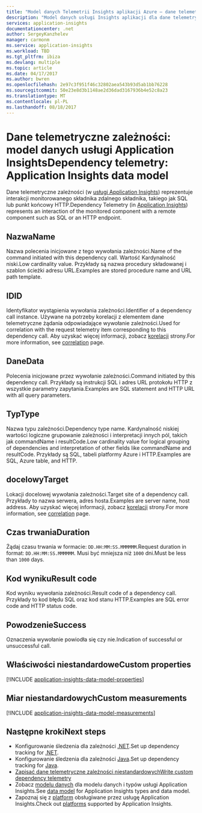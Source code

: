 ```yaml
---
title: "Model danych Telemetrii Insights aplikacji Azure — dane telemetryczne zależności | Dokumentacja firmy Microsoft"
description: "Model danych usługi Insights aplikacji dla dane telemetryczne zależności"
services: application-insights
documentationcenter: .net
author: SergeyKanzhelev
manager: carmonm
ms.service: application-insights
ms.workload: TBD
ms.tgt_pltfrm: ibiza
ms.devlang: multiple
ms.topic: article
ms.date: 04/17/2017
ms.author: bwren
ms.openlocfilehash: 2e97c3f951f46c32802aea543b93d5ab1bb76228
ms.sourcegitcommit: 50e23e8d3b1148ae2d36dad3167936b4e52c8a23
ms.translationtype: MT
ms.contentlocale: pl-PL
ms.lasthandoff: 08/18/2017
---
```

# <a name="dependency-telemetry-application-insights-data-model"></a><span data-ttu-id="61fd8-103">Dane telemetryczne zależności: model danych usługi Application Insights</span><span class="sxs-lookup"><span data-stu-id="61fd8-103">Dependency telemetry: Application Insights data model</span></span>

<span data-ttu-id="61fd8-104">Dane telemetryczne zależności (w [usługi Application Insights](app-insights-overview.md)) reprezentuje interakcji monitorowanego składnika zdalnego składnika, takiego jak SQL lub punkt końcowy HTTP.</span><span class="sxs-lookup"><span data-stu-id="61fd8-104">Dependency Telemetry (in [Application Insights](app-insights-overview.md)) represents an interaction of the monitored component with a remote component such as SQL or an HTTP endpoint.</span></span>

## <a name="name"></a><span data-ttu-id="61fd8-105">Nazwa</span><span class="sxs-lookup"><span data-stu-id="61fd8-105">Name</span></span>

<span data-ttu-id="61fd8-106">Nazwa polecenia inicjowane z tego wywołania zależności.</span><span class="sxs-lookup"><span data-stu-id="61fd8-106">Name of the command initiated with this dependency call.</span></span> <span data-ttu-id="61fd8-107">Wartość Kardynalność niski.</span><span class="sxs-lookup"><span data-stu-id="61fd8-107">Low cardinality value.</span></span> <span data-ttu-id="61fd8-108">Przykłady są nazwa procedury składowanej i szablon ścieżki adresu URL.</span><span class="sxs-lookup"><span data-stu-id="61fd8-108">Examples are stored procedure name and URL path template.</span></span>

## <a name="id"></a><span data-ttu-id="61fd8-109">ID</span><span class="sxs-lookup"><span data-stu-id="61fd8-109">ID</span></span>

<span data-ttu-id="61fd8-110">Identyfikator wystąpienia wywołania zależności.</span><span class="sxs-lookup"><span data-stu-id="61fd8-110">Identifier of a dependency call instance.</span></span> <span data-ttu-id="61fd8-111">Używane na potrzeby korelacji z elementem dane telemetryczne żądania odpowiadające wywołanie zależności.</span><span class="sxs-lookup"><span data-stu-id="61fd8-111">Used for correlation with the request telemetry item corresponding to this dependency call.</span></span> <span data-ttu-id="61fd8-112">Aby uzyskać więcej informacji, zobacz [korelacji](application-insights-correlation.md) strony.</span><span class="sxs-lookup"><span data-stu-id="61fd8-112">For more information, see [correlation](application-insights-correlation.md) page.</span></span>

## <a name="data"></a><span data-ttu-id="61fd8-113">Dane</span><span class="sxs-lookup"><span data-stu-id="61fd8-113">Data</span></span>

<span data-ttu-id="61fd8-114">Polecenia inicjowane przez wywołanie zależności.</span><span class="sxs-lookup"><span data-stu-id="61fd8-114">Command initiated by this dependency call.</span></span> <span data-ttu-id="61fd8-115">Przykłady są instrukcji SQL i adres URL protokołu HTTP z wszystkie parametry zapytania.</span><span class="sxs-lookup"><span data-stu-id="61fd8-115">Examples are SQL statement and HTTP URL with all query parameters.</span></span>

## <a name="type"></a><span data-ttu-id="61fd8-116">Typ</span><span class="sxs-lookup"><span data-stu-id="61fd8-116">Type</span></span>

<span data-ttu-id="61fd8-117">Nazwa typu zależności.</span><span class="sxs-lookup"><span data-stu-id="61fd8-117">Dependency type name.</span></span> <span data-ttu-id="61fd8-118">Kardynalność niskiej wartości logiczne grupowanie zależności i interpretacji innych pól, takich jak commandName i resultCode.</span><span class="sxs-lookup"><span data-stu-id="61fd8-118">Low cardinality value for logical grouping of dependencies and interpretation of other fields like commandName and resultCode.</span></span> <span data-ttu-id="61fd8-119">Przykłady są SQL, tabeli platformy Azure i HTTP.</span><span class="sxs-lookup"><span data-stu-id="61fd8-119">Examples are SQL, Azure table, and HTTP.</span></span>

## <a name="target"></a><span data-ttu-id="61fd8-120">docelowy</span><span class="sxs-lookup"><span data-stu-id="61fd8-120">Target</span></span>

<span data-ttu-id="61fd8-121">Lokacji docelowej wywołania zależności.</span><span class="sxs-lookup"><span data-stu-id="61fd8-121">Target site of a dependency call.</span></span> <span data-ttu-id="61fd8-122">Przykłady to nazwa serwera, adres hosta.</span><span class="sxs-lookup"><span data-stu-id="61fd8-122">Examples are server name, host address.</span></span> <span data-ttu-id="61fd8-123">Aby uzyskać więcej informacji, zobacz [korelacji](application-insights-correlation.md) strony.</span><span class="sxs-lookup"><span data-stu-id="61fd8-123">For more information, see [correlation](application-insights-correlation.md) page.</span></span>

## <a name="duration"></a><span data-ttu-id="61fd8-124">Czas trwania</span><span class="sxs-lookup"><span data-stu-id="61fd8-124">Duration</span></span>

<span data-ttu-id="61fd8-125">Żądaj czasu trwania w formacie: `DD.HH:MM:SS.MMMMMM`.</span><span class="sxs-lookup"><span data-stu-id="61fd8-125">Request duration in format: `DD.HH:MM:SS.MMMMMM`.</span></span> <span data-ttu-id="61fd8-126">Musi być mniejsza niż `1000` dni.</span><span class="sxs-lookup"><span data-stu-id="61fd8-126">Must be less than `1000` days.</span></span>

## <a name="result-code"></a><span data-ttu-id="61fd8-127">Kod wyniku</span><span class="sxs-lookup"><span data-stu-id="61fd8-127">Result code</span></span>

<span data-ttu-id="61fd8-128">Kod wyniku wywołania zależności.</span><span class="sxs-lookup"><span data-stu-id="61fd8-128">Result code of a dependency call.</span></span> <span data-ttu-id="61fd8-129">Przykłady to kod błędu SQL oraz kod stanu HTTP.</span><span class="sxs-lookup"><span data-stu-id="61fd8-129">Examples are SQL error code and HTTP status code.</span></span>

## <a name="success"></a><span data-ttu-id="61fd8-130">Powodzenie</span><span class="sxs-lookup"><span data-stu-id="61fd8-130">Success</span></span>

<span data-ttu-id="61fd8-131">Oznaczenia wywołanie powiodła się czy nie.</span><span class="sxs-lookup"><span data-stu-id="61fd8-131">Indication of successful or unsuccessful call.</span></span>

## <a name="custom-properties"></a><span data-ttu-id="61fd8-132">Właściwości niestandardowe</span><span class="sxs-lookup"><span data-stu-id="61fd8-132">Custom properties</span></span>

[!INCLUDE [application-insights-data-model-properties](../../includes/application-insights-data-model-properties.md)]

## <a name="custom-measurements"></a><span data-ttu-id="61fd8-133">Miar niestandardowych</span><span class="sxs-lookup"><span data-stu-id="61fd8-133">Custom measurements</span></span>

[!INCLUDE [application-insights-data-model-measurements](../../includes/application-insights-data-model-measurements.md)]


## <a name="next-steps"></a><span data-ttu-id="61fd8-134">Następne kroki</span><span class="sxs-lookup"><span data-stu-id="61fd8-134">Next steps</span></span>

- <span data-ttu-id="61fd8-135">Konfigurowanie śledzenia dla zależności [.NET](app-insights-asp-net-dependencies.md).</span><span class="sxs-lookup"><span data-stu-id="61fd8-135">Set up dependency tracking for [.NET](app-insights-asp-net-dependencies.md).</span></span>
- <span data-ttu-id="61fd8-136">Konfigurowanie śledzenia dla zależności [Java](app-insights-java-agent.md).</span><span class="sxs-lookup"><span data-stu-id="61fd8-136">Set up dependency tracking for [Java](app-insights-java-agent.md).</span></span>
- [<span data-ttu-id="61fd8-137">Zapisać dane telemetryczne zależności niestandardowych</span><span class="sxs-lookup"><span data-stu-id="61fd8-137">Write custom dependency telemetry</span></span>](app-insights-api-custom-events-metrics.md#trackdependency)
- <span data-ttu-id="61fd8-138">Zobacz [modelu danych](application-insights-data-model.md) dla modelu danych i typów usługi Application Insights.</span><span class="sxs-lookup"><span data-stu-id="61fd8-138">See [data model](application-insights-data-model.md) for Application Insights types and data model.</span></span>
- <span data-ttu-id="61fd8-139">Zapoznaj się z [platform](app-insights-platforms.md) obsługiwane przez usługę Application Insights.</span><span class="sxs-lookup"><span data-stu-id="61fd8-139">Check out [platforms](app-insights-platforms.md) supported by Application Insights.</span></span>
